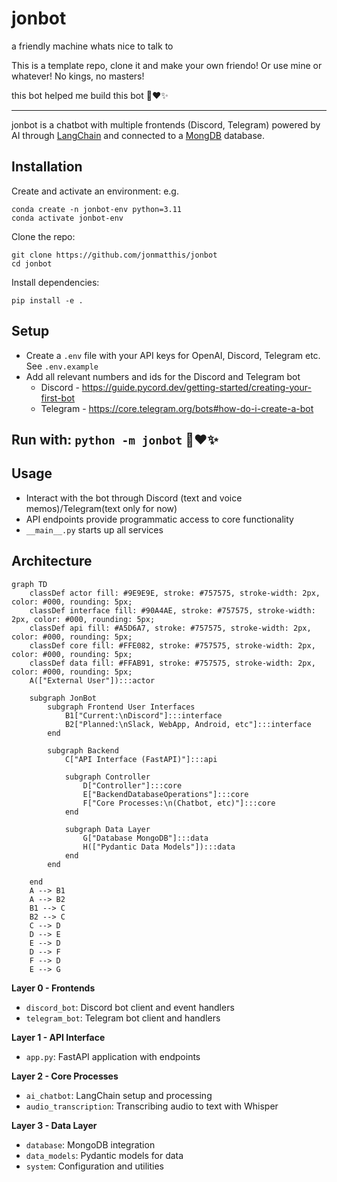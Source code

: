 # jonbot

a friendly machine whats nice to talk to

This is a template repo, clone it and make your own friendo! Or use mine or whatever! No kings, no masters!

this bot helped me build this bot 🤖❤️✨


---

jonbot is a chatbot with multiple frontends (Discord, Telegram) powered by AI
through [LangChain](https://langchain.readthedocs.io/en/latest/) and connected to a [MongDB](mongodb.com) database.

## Installation

Create and activate an environment:
e.g.

```
conda create -n jonbot-env python=3.11
conda activate jonbot-env
```

Clone the repo:

```
git clone https://github.com/jonmatthis/jonbot
cd jonbot
```

Install dependencies:

```
pip install -e .
```

## Setup

- Create a `.env` file with your API keys for OpenAI, Discord, Telegram etc. See `.env.example`
- Add all relevant numbers and ids for the Discord and Telegram bot
    - Discord - https://guide.pycord.dev/getting-started/creating-your-first-bot
    - Telegram - https://core.telegram.org/bots#how-do-i-create-a-bot

## Run with: `python -m jonbot`  🤖❤️✨

## Usage

- Interact with the bot through Discord (text and voice memos)/Telegram(text only for now)
- API endpoints provide programmatic access to core functionality
- `__main__.py` starts up all services

## Architecture

```mermaid
graph TD
    classDef actor fill: #9E9E9E, stroke: #757575, stroke-width: 2px, color: #000, rounding: 5px;
    classDef interface fill: #90A4AE, stroke: #757575, stroke-width: 2px, color: #000, rounding: 5px;
    classDef api fill: #A5D6A7, stroke: #757575, stroke-width: 2px, color: #000, rounding: 5px;
    classDef core fill: #FFE082, stroke: #757575, stroke-width: 2px, color: #000, rounding: 5px;
    classDef data fill: #FFAB91, stroke: #757575, stroke-width: 2px, color: #000, rounding: 5px;
    A(["External User"]):::actor

    subgraph JonBot
        subgraph Frontend User Interfaces
            B1["Current:\nDiscord"]:::interface
            B2["Planned:\nSlack, WebApp, Android, etc"]:::interface
        end

        subgraph Backend
            C["API Interface (FastAPI)"]:::api

            subgraph Controller
                D["Controller"]:::core
                E["BackendDatabaseOperations"]:::core
                F["Core Processes:\n(Chatbot, etc)"]:::core
            end

            subgraph Data Layer
                G["Database MongoDB"]:::data
                H(["Pydantic Data Models"]):::data
            end
        end

    end
    A --> B1
    A --> B2
    B1 --> C
    B2 --> C
    C --> D
    D --> E
    E --> D
    D --> F
    F --> D
    E --> G
```

**Layer 0 - Frontends**

- `discord_bot`: Discord bot client and event handlers
- `telegram_bot`: Telegram bot client and handlers

**Layer 1 - API Interface**

- `app.py`: FastAPI application with endpoints

**Layer 2 - Core Processes**

- `ai_chatbot`: LangChain setup and processing
- `audio_transcription`: Transcribing audio to text with Whisper

**Layer 3 - Data Layer**

- `database`: MongoDB integration
- `data_models`: Pydantic models for data
- `system`: Configuration and utilities
